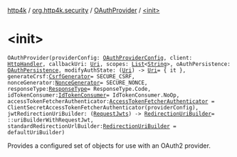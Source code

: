 [http4k](../../index.md) / [org.http4k.security](../index.md) / [OAuthProvider](index.md) / [&lt;init&gt;](./-init-.md)

# &lt;init&gt;

`OAuthProvider(providerConfig: `[`OAuthProviderConfig`](../-o-auth-provider-config/index.md)`, client: `[`HttpHandler`](../../org.http4k.core/-http-handler.md)`, callbackUri: `[`Uri`](../../org.http4k.core/-uri/index.md)`, scopes: `[`List`](https://kotlinlang.org/api/latest/jvm/stdlib/kotlin.collections/-list/index.html)`<`[`String`](https://kotlinlang.org/api/latest/jvm/stdlib/kotlin/-string/index.html)`>, oAuthPersistence: `[`OAuthPersistence`](../-o-auth-persistence/index.md)`, modifyAuthState: (`[`Uri`](../../org.http4k.core/-uri/index.md)`) -> `[`Uri`](../../org.http4k.core/-uri/index.md)` = { it }, generateCrsf: `[`CsrfGenerator`](../-csrf-generator.md)` = SECURE_CSRF, nonceGenerator: `[`NonceGenerator`](../../org.http4k.security.openid/-nonce-generator.md)` = SECURE_NONCE, responseType: `[`ResponseType`](../-response-type/index.md)` = ResponseType.Code, idTokenConsumer: `[`IdTokenConsumer`](../../org.http4k.security.openid/-id-token-consumer/index.md)` = IdTokenConsumer.NoOp, accessTokenFetcherAuthenticator: `[`AccessTokenFetcherAuthenticator`](../-access-token-fetcher-authenticator/index.md)` = ClientSecretAccessTokenFetcherAuthenticator(providerConfig), jwtRedirectionUriBuilder: (`[`RequestJwts`](../../org.http4k.security.openid/-request-jwts/index.md)`) -> `[`RedirectionUriBuilder`](../-redirection-uri-builder.md)` = ::uriBuilderWithRequestJwt, standardRedirectionUrlBuilder: `[`RedirectionUriBuilder`](../-redirection-uri-builder.md)` = defaultUriBuilder)`

Provides a configured set of objects for use with an OAuth2 provider.


